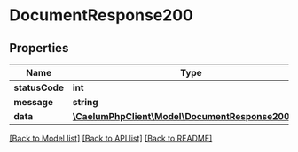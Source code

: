 # DocumentResponse200

## Properties
Name | Type | Description | Notes
------------ | ------------- | ------------- | -------------
**statusCode** | **int** |  | [optional] 
**message** | **string** |  | [optional] 
**data** | [**\CaelumPhpClient\Model\DocumentResponse200Data**](DocumentResponse200Data.md) |  | [optional] 

[[Back to Model list]](../../README.md#documentation-for-models) [[Back to API list]](../../README.md#documentation-for-api-endpoints) [[Back to README]](../../README.md)

